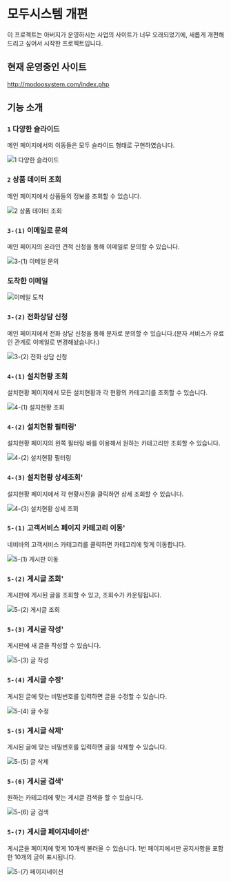 # 모두시스템 개편
이 프로젝트는 아버지가 운영하시는 사업의 사이트가 너무 오래되었기에, 새롭게 개편해드리고 싶어서 시작한 프로젝트입니다.

## 현재 운영중인 사이트
http://modoosystem.com/index.php

## 기능 소개

### `1` 다양한 슬라이드

메인 페이지에서의 이동들은 모두 슬라이드 형태로 구현하였습니다.

![1 다양한 슬라이드](https://user-images.githubusercontent.com/117655658/229714378-5ba4b5ea-da36-4f5f-86be-3cc99e5e0279.gif)

### `2` 상품 데이터 조회

메인 페이지에서 상품들의 정보를 조회할 수 있습니다.

![2 상품 데이터 조회](https://user-images.githubusercontent.com/117655658/229714805-cfa33fd6-d86b-4dc1-831c-78dea9d53267.gif)

### `3-(1)` 이메일로 문의

메인 페이지의 온라인 견적 신청을 통해 이메일로 문의할 수 있습니다.

![3-(1) 이메일 문의](https://user-images.githubusercontent.com/117655658/229715068-41c3348e-b7d1-4627-b8b1-ecfc111e9c49.gif)

### 도착한 이메일
![이메일 도착](https://user-images.githubusercontent.com/117655658/229717002-d3e8c03b-9b88-44ab-a124-fb705bbf6a47.PNG)

### `3-(2)` 전화상담 신청

메인 페이지에서 전화 상담 신청을 통해 문자로 문의할 수 있습니다.(문자 서비스가 유료인 관계로 이메일로 변경해놨습니다.)

![3-(2) 전화 상담 신청](https://user-images.githubusercontent.com/117655658/229717122-1536c314-71f2-41bd-8bdc-180c826df393.gif)

### `4-(1)` 설치현황 조회

설치현황 페이지에서 모든 설치현황과 각 현황의 카테고리를 조회할 수 있습니다.

![4-(1) 설치현황 조회](https://user-images.githubusercontent.com/117655658/229715411-eb61b18d-0e8b-426d-88f3-c5fd94ab5278.gif)

### `4-(2)` 설치현황 필터링'

설치현황 페이지의 왼쪽 필터링 바를 이용해서 원하는 카테고리만 조회할 수 있습니다.

![4-(2) 설치현황 필터링](https://user-images.githubusercontent.com/117655658/229729635-48cc401c-0578-4284-889e-2f206a04ac45.gif)


### `4-(3)` 설치현황 상세조회'

설치현황 페이지에서 각 현황사진을 클릭하면 상세 조회할 수 있습니다.

![4-(3) 설치현황 상세 조회](https://user-images.githubusercontent.com/117655658/229715738-79cb4af5-d5f5-4889-a3a8-5fa204e13b18.gif)

### `5-(1)` 고객서비스 페이지 카테고리 이동'

네비바의 고객서비스 카테고리를 클릭하면 카테고리에 맞게 이동합니다.

![5-(1) 게시판 이동](https://user-images.githubusercontent.com/117655658/229715986-5296216a-3d4c-4108-805a-0f60026a8536.gif)

### `5-(2)` 게시글 조회'

게시판에 게시된 글을 조회할 수 있고, 조회수가 카운팅됩니다.

![5-(2) 게시글 조회](https://user-images.githubusercontent.com/117655658/229716139-4c3ad956-72c4-4b1e-a30d-c0bb72d3072a.gif)

### `5-(3)` 게시글 작성'

게시판에 새 글을 작성할 수 있습니다.

![5-(3) 글 작성](https://user-images.githubusercontent.com/117655658/229716209-1a006da3-f500-45b9-abf6-59eaf7c30993.gif)

### `5-(4)` 게시글 수정'

게시된 글에 맞는 비밀번호를 입력하면 글을 수정할 수 있습니다.

![5-(4) 글 수정](https://user-images.githubusercontent.com/117655658/229716274-09335b99-4288-4691-94d9-47a0338c0450.gif)

### `5-(5)` 게시글 삭제'

게시된 글에 맞는 비밀번호를 입력하면 글을 삭제할 수 있습니다.

![5-(5) 글 삭제](https://user-images.githubusercontent.com/117655658/229716374-7ac41137-17e7-49a4-907d-2ff38d0c0285.gif)

### `5-(6)` 게시글 검색'

원하는 카테고리에 맞는 게시글 검색을 할 수 있습니다. 

![5-(6) 글 검색](https://user-images.githubusercontent.com/117655658/229716555-6f597824-6432-4218-b16e-a71ce732950e.gif)

### `5-(7)` 게시글 페이지네이션'

게시글을 페이지에 맞게 10개씩 불러올 수 있습니다. 1번 페이지에서만 공지사항을 포함한 10개의 글이 표시됩니다.

![5-(7) 페이지네이션](https://user-images.githubusercontent.com/117655658/229716711-ed7a40f1-30f0-4675-a756-a4af277aa44a.gif)



